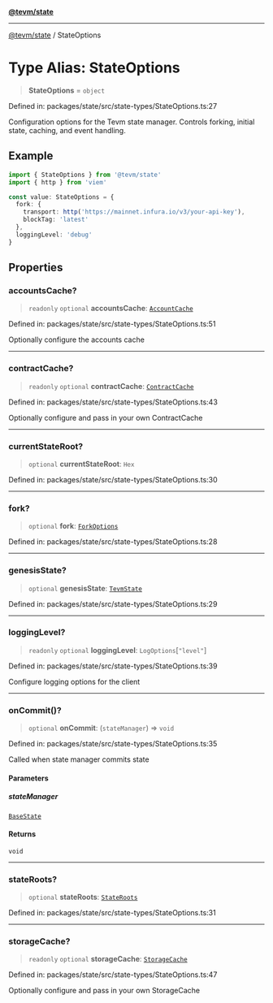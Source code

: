 [**@tevm/state**](../README.md)

***

[@tevm/state](../globals.md) / StateOptions

# Type Alias: StateOptions

> **StateOptions** = `object`

Defined in: packages/state/src/state-types/StateOptions.ts:27

Configuration options for the Tevm state manager.
Controls forking, initial state, caching, and event handling.

## Example

```typescript
import { StateOptions } from '@tevm/state'
import { http } from 'viem'

const value: StateOptions = {
  fork: {
    transport: http('https://mainnet.infura.io/v3/your-api-key'),
    blockTag: 'latest'
  },
  loggingLevel: 'debug'
}
```

## Properties

### accountsCache?

> `readonly` `optional` **accountsCache**: [`AccountCache`](../classes/AccountCache.md)

Defined in: packages/state/src/state-types/StateOptions.ts:51

Optionally configure the accounts cache

***

### contractCache?

> `readonly` `optional` **contractCache**: [`ContractCache`](../classes/ContractCache.md)

Defined in: packages/state/src/state-types/StateOptions.ts:43

Optionally configure and pass in your own ContractCache

***

### currentStateRoot?

> `optional` **currentStateRoot**: `Hex`

Defined in: packages/state/src/state-types/StateOptions.ts:30

***

### fork?

> `optional` **fork**: [`ForkOptions`](../interfaces/ForkOptions.md)

Defined in: packages/state/src/state-types/StateOptions.ts:28

***

### genesisState?

> `optional` **genesisState**: [`TevmState`](TevmState.md)

Defined in: packages/state/src/state-types/StateOptions.ts:29

***

### loggingLevel?

> `readonly` `optional` **loggingLevel**: `LogOptions`\[`"level"`\]

Defined in: packages/state/src/state-types/StateOptions.ts:39

Configure logging options for the client

***

### onCommit()?

> `optional` **onCommit**: (`stateManager`) => `void`

Defined in: packages/state/src/state-types/StateOptions.ts:35

Called when state manager commits state

#### Parameters

##### stateManager

[`BaseState`](BaseState.md)

#### Returns

`void`

***

### stateRoots?

> `optional` **stateRoots**: [`StateRoots`](StateRoots.md)

Defined in: packages/state/src/state-types/StateOptions.ts:31

***

### storageCache?

> `readonly` `optional` **storageCache**: [`StorageCache`](../classes/StorageCache.md)

Defined in: packages/state/src/state-types/StateOptions.ts:47

Optionally configure and pass in your own StorageCache
